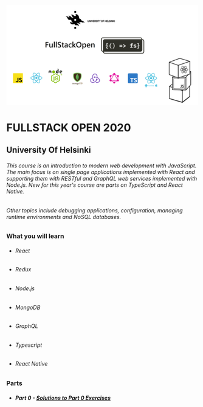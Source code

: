 <p align="center">
  <img src="Assets/FULLSTACKOPEN-LOGO.png" />
</p>

# FULLSTACK OPEN 2020
## University Of Helsinki

###### This course is an introduction to modern web development with JavaScript. The main focus is on single page applications implemented with React and supporting them with RESTful and GraphQL web services implemented with Node.js. New for this year's course are parts on TypeScript and React Native.

###### Other topics include debugging applications, configuration, managing runtime environments and NoSQL databases.

### What you will learn
* ######  React
* ###### Redux
* ###### Node.js
* ###### MongoDB
* ###### GraphQL
* ###### Typescript
* ###### React Native

### Parts
* ##### Part 0 - [Solutions to Part 0 Exercises](https://github.com/ArmantoArisRoutsis/FullStack-Open-2020/tree/main/part0)
